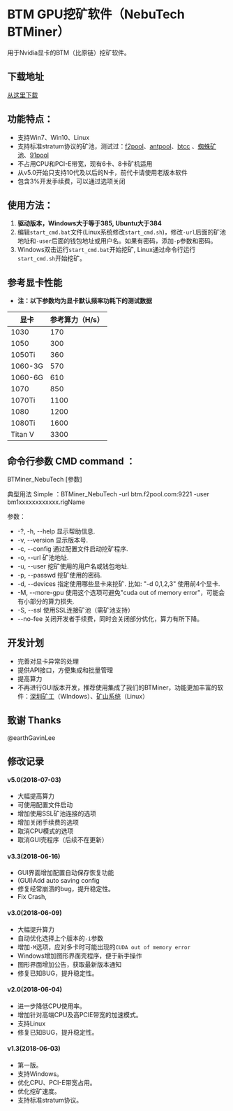 # BTM GPU挖矿软件（NebuTech BTMiner）

用于Nvidia显卡的BTM（比原链）挖矿软件。

## 下载地址

[从这里下载](https://github.com/NebuTech/BTMiner_NebuTech/releases)

## 功能特点：

- 支持Win7、Win10、Linux
- 支持标准stratum协议的矿池，测试过：[f2pool](https://www.f2pool.com/)、[antpool](https://www.antpool.com/)、[btcc](https://btccpool.info/) 、[蜘蛛矿池](https://pool.zhizhu.top/)、[91pool](http://www.91pool.com)
- 不占用CPU和PCI-E带宽，现有6卡、8卡矿机适用
- 从v5.0开始只支持10代及以后的N卡，前代卡请使用老版本软件
- 包含3%开发手续费，可以通过选项关闭

## 使用方法：

1. **驱动版本，Windows大于等于385, Ubuntu大于384**
2. 编辑`start_cmd.bat`文件(Linux系统修改`start_cmd.sh`)，修改`-url`后面的矿池地址和`-user`后面的钱包地址或用户名。如果有密码，添加`-p`参数和密码。
3. Windows双击运行`start_cmd.bat`开始挖矿, Linux通过命令行运行`start_cmd.sh`开始挖矿。

## 参考显卡性能

- **注：以下参数均为显卡默认频率功耗下的测试数据**

| 显卡    | 参考算力（H/s） |
| ------- | --------------- |
| 1030    | 170             |
| 1050    | 300             |
| 1050Ti  | 360             |
| 1060-3G | 570             |
| 1060-6G | 610             |
| 1070    | 850             |
| 1070Ti  | 1100            |
| 1080    | 1200            |
| 1080Ti  | 1600            |
| Titan V | 3300            |

## 命令行参数 CMD command ：

BTMiner_NebuTech [参数]

典型用法 Simple ：BTMiner_NebuTech -url btm.f2pool.com:9221 -user bm1xxxxxxxxxxxx.rigName

参数：

- -?, -h, --help      显示帮助信息.
- -v, --version       显示版本号.
- -c, --config        通过配置文件启动挖矿程序.
- -o, --url <url>     矿池地址.
- -u, --user <user>   挖矿使用的用户名或钱包地址.
- -p, --passwd <password>	挖矿使用的密码.
- -d, --devices <devices>	指定使用哪些显卡来挖矿. 比如: "-d 0,1,2,3" 使用前4个显卡.
- -M, --more-gpu      使用这个选项可避免"cuda out of memory error"，可能会有小部分的算力损失.
- -S, --ssl           使用SSL连接矿池（需矿池支持）
- --no-fee            关闭开发者手续费，同时会关闭部分优化，算力有所下降。

## 开发计划

- 完善对显卡异常的处理
- 提供API接口，方便集成和批量管理
- 提高算力
- 不再进行GUI版本开发，推荐使用集成了我们的BTMiner，功能更加丰富的软件：[深圳矿工](http://www.szminer.net/)（WIndows）、[矿山系统](http://40451.net/)（Linux）

## 致谢 Thanks

@earthGavinLee

## 修改记录

#### v5.0(2018-07-03)

- 大幅提高算力
- 可使用配置文件启动
- 增加使用SSL矿池连接的选项
- 增加关闭手续费的选项
- 取消CPU模式的选项
- 取消GUI壳程序（后续不在更新）

#### v3.3(2018-06-16)

- GUI界面增加配置自动保存恢复功能
- (GUI)Add auto saving config
- 修复经常崩溃的bug，提升稳定性。 
- Fix Crash, 

#### v3.0(2018-06-09)

- 大幅提升算力
- 自动优化选择上个版本的`-i`参数
- 增加`-M`选项，应对多卡时可能出现的`CUDA out of memory error`
- Windows增加图形界面壳程序，便于新手操作
- 图形界面增加公告，获取最新版本通知
- 修复已知BUG，提升稳定性。

#### v2.0(2018-06-04)

- 进一步降低CPU使用率。
- 增加针对高端CPU及高PCIE带宽的加速模式。
- 支持Linux
- 修复已知BUG，提升稳定性。

#### v1.3(2018-06-03)

- 第一版。
- 支持Windows。
- 优化CPU、PCI-E带宽占用。
- 优化挖矿速度。
- 支持标准stratum协议。